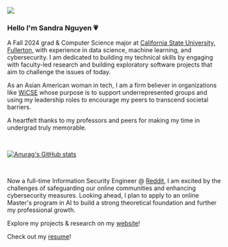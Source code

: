 ![](./fish-gif.gif)

### Hello I'm Sandra Nguyen 💗

A Fall 2024 grad & Computer Science major at [California State University, Fullerton](https://www.fullerton.edu/ecs/), with experience in data science, machine learning, and cybersecurity. I am dedicated to building my technical skills by engaging with faculty-led research and building exploratory software projects that aim to challenge the issues of today.

As an Asian American woman in tech, I am a firm believer in organizations like [WiCSE](https://www.fullerton.edu/ecs/wicse/) whose purpose is to support underrepresented groups and using my leadership roles to encourage my peers to transcend societal barriers.

A heartfelt thanks to my professors and peers for making my time in undergrad truly memorable.

<br>

[![Anurag's GitHub stats](https://github-readme-stats.vercel.app/api?username=alpacajin&show_icons=true&theme=tokyonight)](https://github.com/anuraghazra/github-readme-stats)

<br>

Now a full-time Information Security Engineer @ [Reddit](https://redditinc.com/careers), I am excited by the challenges of safeguarding our online communities and enhancing cybersecurity measures. Looking ahead, I plan to apply to an online Master's program in AI to build a strong theoretical foundation and further my professional growth.

Explore my projects & research on my [website](http://sandranguyen.com)!

Check out my [resume](./Sandra_Nguyen_Resume_2025.pdf)!
